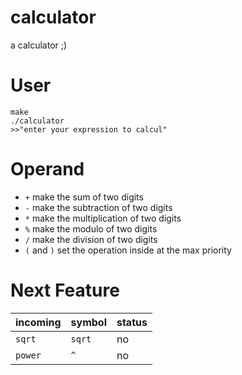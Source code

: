 # calculator
a calculator ;)
#
# User
```
make
./calculator
>>"enter your expression to calcul"
```
#
# Operand
- `+` make the sum of two digits
- `-` make the subtraction of two digits
- `*` make the multiplication of two digits
- `%` make the modulo of two digits
- `/` make the division of two digits
- `(` and `)` set the operation inside at the max priority
#
# Next Feature
| incoming | symbol | status |
| --- | --- | --- |
| `sqrt` | `sqrt` | no |
| `power` | `^` | no |
